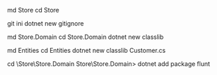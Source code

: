 md Store
cd Store

git ini
dotnet new gitignore

md Store.Domain
cd Store.Domain
dotnet new classlib

md Entities
cd Entities
dotnet new classlib Customer.cs

cd \Store\Store.Domain
Store\Store.Domain> dotnet add package flunt